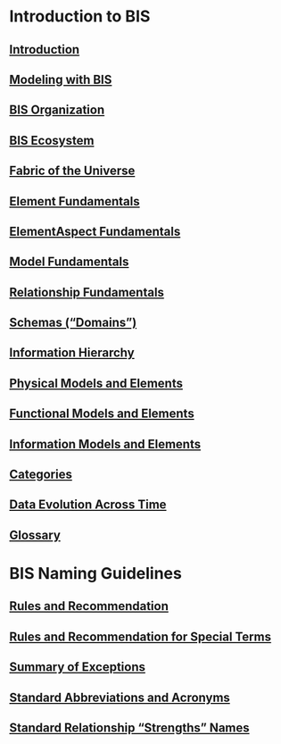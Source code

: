 # Introduction to BIS

## [Introduction](./intro/introduction.md)

## [Modeling with BIS](./intro/modeling-with-bis.md)

## [BIS Organization](./intro/bis-organization.md)

## [BIS Ecosystem](./intro/bis-ecosystem.md)

## [Fabric of the Universe](./intro/fabric-of-the-universe.md)

## [Element Fundamentals](./intro/element-fundamentals.md)

## [ElementAspect Fundamentals](./intro/elementaspect-fundamentals.md)

## [Model Fundamentals](./intro/model-fundamentals.md)

## [Relationship Fundamentals](./intro/relationship-fundamentals.md)

## [Schemas (“Domains”)](./intro/schemas-domains.md)

## [Information Hierarchy](./intro/information-hierarchy.md)

## [Physical Models and Elements](./intro/physical-models-and-elements.md)

## [Functional Models and Elements](./intro/functional-models-and-elements.md)

## [Information Models and Elements](./intro/information-models-and-elements.md)

## [Categories](./intro/categories.md)

## [Data Evolution Across Time](./intro/appendix-a-data-evolution-across-time.md)

## [Glossary](./intro/glossary.md)

<!-- TODO: The following are not linked in...?
./domains/*
./intro/analysis-models-and-elements.md
./intro/appendix-c-bis-domain-design-fundamentals.md
./intro/bis-schema-validation.md
./intro/documents.md
./intro/dynamic-data.md
./intro/forms-profiles-and-features.md
./intro/functional-models-and-elements.md
./intro/imodel-bridges.md
./intro/information-models-and-elements.md
./intro/mixins.md
./intro/requirements.md
./intro/schema-versioning-and-generations.md
./intro/types-instances-and-catalogs.md
./intro/units.md
-->

# BIS Naming Guidelines

## [Rules and Recommendation](./naming-guidelines/rules-and-recommendations.md)

## [Rules and Recommendation for Special Terms](./naming-guidelines/rules-and-recommendations-for-special-terms.md)

## [Summary of Exceptions](./naming-guidelines/summary-of-exceptions.md)

## [Standard Abbreviations and Acronyms](./naming-guidelines/standard-abbreviations-and-acronyms.md)

## [Standard Relationship “Strengths” Names](./naming-guidelines/standard-relationship-strengths-names.md)

<!-- TODO: The following are not linked in...?
./naming-guidelines/appendix.md
./naming-guidelines/bis-schemas-names.md
./naming-guidelines/terms-with-specific-semantic-meaning.md
--->

